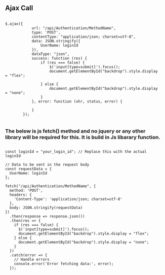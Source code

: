 ## Ajax Call
<pre class="notranslate">
<code>	
$.ajax({
            url: "/api/Authentication/MethodName",
            type: 'POST',
            contentType: "application/json; charset=utf-8",
            data: JSON.stringify({
                UserName: loginId
            }),
            dataType: "json",
            success: function (res) {
                if (res === false) {
                    $('input[type=submit]').focus();
                    document.getElementById("backdrop").style.display = "flex";
                     
                } else {
                    document.getElementById("backdrop").style.display = "none";
                }
            }, error: function (xhr, status, error) {                
                
            }
        });

</code></pre>	

 ### The below is js fetch() method and no jquery or any other library will be required for this. It is build in Js libarary function.  

 <pre class="notranslate">
<code>
const loginId = "your_login_id"; // Replace this with the actual loginId

// Data to be sent in the request body
const requestData = {
  UserName: loginId
};

fetch("/api/Authentication/MethodName", {
  method: 'POST',
  headers: {
    'Content-Type': 'application/json; charset=utf-8'
  },
  body: JSON.stringify(requestData)
})
  .then(response => response.json())
  .then(res => {
    if (res === false) {
      $('input[type=submit]').focus();
      document.getElementById("backdrop").style.display = "flex";
    } else {
      document.getElementById("backdrop").style.display = "none";
    }
  })
  .catch(error => {
    // Handle errors
    console.error('Error fetching data:', error);
  });
 </code></pre>	






